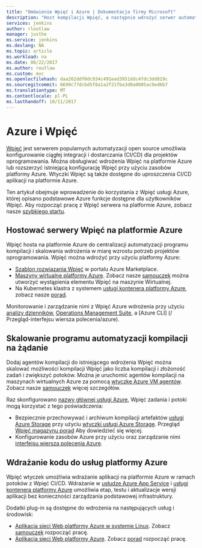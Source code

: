 ```yaml
---
title: "Omówienie Wpięć i Azure | Dokumentacja firmy Microsoft"
description: "Host kompilacji Wpięć, a następnie wdrożyć serwer automatyzacji platformy Azure i użycia zasobów obliczeniowych i magazynu systemu Azure do rozszerzenia Twojej ciągłej integracji i wdrażania potoki (CI/CD)."
services: jenkins
author: rloutlaw
manager: justhe
ms.service: jenkins
ms.devlang: NA
ms.topic: article
ms.workload: na
ms.date: 08/22/2017
ms.author: routlaw
ms.custom: mvc
ms.openlocfilehash: daa202ddf0dc934c491ead3951ddc4fdc3dd819c
ms.sourcegitcommit: 6699c77dcbd5f8a1a2f21fba3d0a0005ac9ed6b7
ms.translationtype: MT
ms.contentlocale: pl-PL
ms.lasthandoff: 10/11/2017
---
```

# <a name="azure-and-jenkins"></a>Azure i Wpięć

[Wpięć](https://jenkins.io/) jest serwerem popularnych automatyzacji open source umożliwia konfigurowanie ciągłej integracji i dostarczania (CI/CD) dla projektów oprogramowania. Można obsługiwać wdrożenia Wpięć na platformie Azure lub rozszerzyć istniejącą konfigurację Wpięć przy użyciu zasobów platformy Azure. Wtyczki Wpięć są także dostępne do uproszczenia CI/CD aplikacji na platformie Azure.

Ten artykuł obejmuje wprowadzenie do korzystania z Wpięć usługi Azure, której opisano podstawowe Azure funkcje dostępne dla użytkowników Wpięć. Aby rozpocząć pracę z Wpięć serwera na platformie Azure, zobacz nasze [szybkiego startu](install-jenkins-solution-template.md).

## <a name="host-your-jenkins-servers-in-azure"></a>Hostować serwery Wpięć na platformie Azure

Wpięć hosta na platformie Azure do centralizacji automatyzacji programu kompilacji i skalowania wdrożenia w miarę wzrostu potrzeb projektów oprogramowania. Wpięć można wdrożyć przy użyciu platformy Azure:
 
- [Szablon rozwiązania Wpięć](install-jenkins-solution-template.md) w portalu Azure Marketplace.
- [Maszyny wirtualne platformy Azure](/azure/virtual-machines/linux/overview). Zobacz nasze [samouczek](/azure/virtual-machines/linux/tutorial-jenkins-github-docker-cicd) można utworzyć wystąpienia elementu Wpięć na maszynie Wirtualnej.
- Na Kubernetes klastra z systemem [usługi kontenera platformy Azure](/azure/container-service/kubernetes/container-service-kubernetes-walkthrough), zobacz nasze [porad](/azure/container-service/kubernetes/container-service-kubernetes-jenkin).

Monitorowanie i zarządzanie nimi z Wpięć Azure wdrożenia przy użyciu [analizy dzienników](/azure/log-analytics/log-analytics-overview), [Operations Management Suite](/azure/operations-management-suite/operations-management-suite-overview), a [Azure CLI] (/ Przegląd-interfejsu wiersza polecenia/azure).

## <a name="scale-your-build-automation-on-demand"></a>Skalowanie programu automatyzacji kompilacji na żądanie

Dodaj agentów kompilacji do istniejącego wdrożenia Wpięć można skalować możliwości kompilacji Wpięć jako liczba kompilacji i złożoność zadań i zwiększyć potoków. Można je uruchomić agentów kompilacji na maszynach wirtualnych Azure za pomocą [wtyczkę Azure VM agentów](jenkins-azure-vm-agents.md). Zobacz nasze [samouczek](/azure/jenkins/jenkins-azure-vm-agents) więcej szczegółów.

Raz skonfigurowano [nazwy głównej usługi Azure](/azure/azure-resource-manager/resource-group-overview), Wpięć zadania i potoki mogą korzystać z tego poświadczenia:

- Bezpiecznie przechowywać i archiwum kompilacji artefaktów [usługi Azure Storage](/azure/storage/common/storage-introduction) przy użyciu [wtyczki usługi Azure Storage](https://plugins.jenkins.io/windows-azure-storage). Przegląd [Wpięć magazynu porad](/azure/storage/common/storage-java-jenkins-continuous-integration-solution) Aby dowiedzieć się więcej.
- Konfigurowanie zasobów Azure przy użyciu oraz zarządzanie nimi [interfejsu wiersza polecenia Azure](/azure/jenkins/execute-cli-jenkins-pipeline).

## <a name="deploy-your-code-into-azure-services"></a>Wdrażanie kodu do usług platformy Azure

Wpięć wtyczek umożliwia wdrażanie aplikacji na platformie Azure w ramach potoków z Wpięć CI/CD. Wdrażanie w [usłudze Azure App Service](/azure/app-service/) i [usługi kontenera platformy Azure](/azure/container-service/kubernetes/) umożliwia etap, testu i aktualizacje wersji aplikacji bez konieczności zarządzania podstawowej infrastruktury.

 Dodatki plug-in są dostępne do wdrożenia na następujących usług i środowisk:

- [Aplikacja sieci Web platformy Azure w systemie Linux](/azure/app-service/containers/app-service-linux-intro). Zobacz [samouczek](java-deploy-webapp-tutorial.md) rozpocząć pracę.
- [Aplikacja sieci Web platformy Azure](/azure/app-service/app-service-web-overview). Zobacz [porad](deploy-Jenkins-app-service-plugin.md) rozpocząć pracę.

